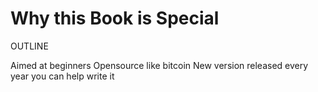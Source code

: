 # Why this Book is Special

OUTLINE

Aimed at beginners
Opensource like bitcoin
New version released every year
you can help write it  
